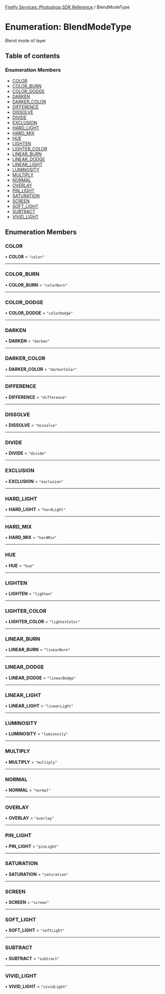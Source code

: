 [Firefly Services: Photoshop SDK Reference](../index.md) / BlendModeType

# Enumeration: BlendModeType

Blend mode of layer

## Table of contents

### Enumeration Members

- [COLOR](BlendModeType.md#color)
- [COLOR\_BURN](BlendModeType.md#color_burn)
- [COLOR\_DODGE](BlendModeType.md#color_dodge)
- [DARKEN](BlendModeType.md#darken)
- [DARKER\_COLOR](BlendModeType.md#darker_color)
- [DIFFERENCE](BlendModeType.md#difference)
- [DISSOLVE](BlendModeType.md#dissolve)
- [DIVIDE](BlendModeType.md#divide)
- [EXCLUSION](BlendModeType.md#exclusion)
- [HARD\_LIGHT](BlendModeType.md#hard_light)
- [HARD\_MIX](BlendModeType.md#hard_mix)
- [HUE](BlendModeType.md#hue)
- [LIGHTEN](BlendModeType.md#lighten)
- [LIGHTER\_COLOR](BlendModeType.md#lighter_color)
- [LINEAR\_BURN](BlendModeType.md#linear_burn)
- [LINEAR\_DODGE](BlendModeType.md#linear_dodge)
- [LINEAR\_LIGHT](BlendModeType.md#linear_light)
- [LUMINOSITY](BlendModeType.md#luminosity)
- [MULTIPLY](BlendModeType.md#multiply)
- [NORMAL](BlendModeType.md#normal)
- [OVERLAY](BlendModeType.md#overlay)
- [PIN\_LIGHT](BlendModeType.md#pin_light)
- [SATURATION](BlendModeType.md#saturation)
- [SCREEN](BlendModeType.md#screen)
- [SOFT\_LIGHT](BlendModeType.md#soft_light)
- [SUBTRACT](BlendModeType.md#subtract)
- [VIVID\_LIGHT](BlendModeType.md#vivid_light)

## Enumeration Members

### COLOR

• **COLOR** = ``"color"``

___

### COLOR\_BURN

• **COLOR\_BURN** = ``"colorBurn"``

___

### COLOR\_DODGE

• **COLOR\_DODGE** = ``"colorDodge"``

___

### DARKEN

• **DARKEN** = ``"darken"``

___

### DARKER\_COLOR

• **DARKER\_COLOR** = ``"darkerColor"``

___

### DIFFERENCE

• **DIFFERENCE** = ``"difference"``

___

### DISSOLVE

• **DISSOLVE** = ``"dissolve"``

___

### DIVIDE

• **DIVIDE** = ``"divide"``

___

### EXCLUSION

• **EXCLUSION** = ``"exclusion"``

___

### HARD\_LIGHT

• **HARD\_LIGHT** = ``"hardLight"``

___

### HARD\_MIX

• **HARD\_MIX** = ``"hardMix"``

___

### HUE

• **HUE** = ``"hue"``

___

### LIGHTEN

• **LIGHTEN** = ``"lighten"``

___

### LIGHTER\_COLOR

• **LIGHTER\_COLOR** = ``"lighterColor"``

___

### LINEAR\_BURN

• **LINEAR\_BURN** = ``"linearBurn"``

___

### LINEAR\_DODGE

• **LINEAR\_DODGE** = ``"linearDodge"``

___

### LINEAR\_LIGHT

• **LINEAR\_LIGHT** = ``"linearLight"``

___

### LUMINOSITY

• **LUMINOSITY** = ``"luminosity"``

___

### MULTIPLY

• **MULTIPLY** = ``"multiply"``

___

### NORMAL

• **NORMAL** = ``"normal"``

___

### OVERLAY

• **OVERLAY** = ``"overlay"``

___

### PIN\_LIGHT

• **PIN\_LIGHT** = ``"pinLight"``

___

### SATURATION

• **SATURATION** = ``"saturation"``

___

### SCREEN

• **SCREEN** = ``"screen"``

___

### SOFT\_LIGHT

• **SOFT\_LIGHT** = ``"softLight"``

___

### SUBTRACT

• **SUBTRACT** = ``"subtract"``

___

### VIVID\_LIGHT

• **VIVID\_LIGHT** = ``"vividLight"``
